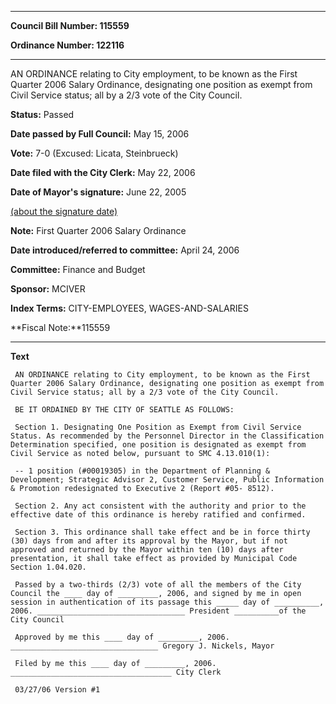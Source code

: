 

********

**Council Bill Number: 115559**
   
**Ordinance Number: 122116**
********

 AN ORDINANCE relating to City employment, to be known as the First Quarter 2006 Salary Ordinance, designating one position as exempt from Civil Service status; all by a 2/3 vote of the City Council.

**Status:** Passed
   
**Date passed by Full Council:** May 15, 2006
   
**Vote:** 7-0 (Excused: Licata, Steinbrueck)
   
**Date filed with the City Clerk:** May 22, 2006
   
**Date of Mayor's signature:** June 22, 2005
   
[(about the signature date)](/~public/approvaldate.htm)
   
   
**Note:** First Quarter 2006 Salary Ordinance

   
**Date introduced/referred to committee:** April 24, 2006
   
**Committee:** Finance and Budget
   
**Sponsor:** MCIVER
   
   
**Index Terms:** CITY-EMPLOYEES, WAGES-AND-SALARIES

**Fiscal Note:**115559

********

**Text**
   
```
 AN ORDINANCE relating to City employment, to be known as the First Quarter 2006 Salary Ordinance, designating one position as exempt from Civil Service status; all by a 2/3 vote of the City Council.

 BE IT ORDAINED BY THE CITY OF SEATTLE AS FOLLOWS:

 Section 1. Designating One Position as Exempt from Civil Service Status. As recommended by the Personnel Director in the Classification Determination specified, one position is designated as exempt from Civil Service as noted below, pursuant to SMC 4.13.010(1):

 -- 1 position (#00019305) in the Department of Planning & Development; Strategic Advisor 2, Customer Service, Public Information & Promotion redesignated to Executive 2 (Report #05- 8512).

 Section 2. Any act consistent with the authority and prior to the effective date of this ordinance is hereby ratified and confirmed.

 Section 3. This ordinance shall take effect and be in force thirty (30) days from and after its approval by the Mayor, but if not approved and returned by the Mayor within ten (10) days after presentation, it shall take effect as provided by Municipal Code Section 1.04.020.

 Passed by a two-thirds (2/3) vote of all the members of the City Council the ____ day of _________, 2006, and signed by me in open session in authentication of its passage this _____ day of __________, 2006. _________________________________ President __________of the City Council

 Approved by me this ____ day of _________, 2006. _________________________________ Gregory J. Nickels, Mayor

 Filed by me this ____ day of _________, 2006. ____________________________________ City Clerk

 03/27/06 Version #1

```
